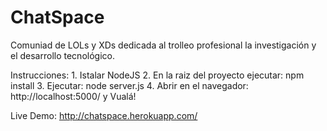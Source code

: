 ChatSpace
=========

Comuniad de LOLs y XDs dedicada al trolleo profesional la investigación y el desarrollo tecnológico.

Instrucciones:
	1. Istalar NodeJS
	2. En la raiz del proyecto ejecutar: npm install
	3. Ejecutar: node server.js
	4. Abrir en el navegador: http://localhost:5000/ y Vualá!

Live Demo: http://chatspace.herokuapp.com/